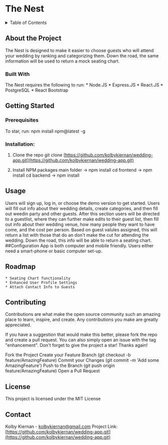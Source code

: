 # The Nest

<details>
<summary>Table of Contents</summary>
<br>
1. About The Project
    * Built With
2. Getting Started
    * Prerequisites
    * Installation
3. Usage
4. Roadmap
5. Contributing
6. License
7. Contact
</details>

## About the Project

The Nest is designed to make it easier to choose guests who will attend your wedding by ranking and categorizing them. Down the road, the same information will be used to return a mock seating chart.

### Built With
The Nest requires the following to run:
    * Node.JS
    * Express.JS
    * React.JS
    * PostgreSQL
    * React Bootstrap

## Getting Started

### Prerequisites

To star, run:
    npm install npm@latest -g

### Installation:

1. Clone the repo
    git clone [https://github.com/kolbykiernan/wedding-app.git](https://github.com/kolbykiernan/wedding-app.git)

2. Install NPM packages
    main folder -> npm install
    cd frontend -> npm install
    cd backend -> npm install

## Usage
Users will sign up, log in, or choose the demo version to get started. Users will fill out info about their wedding details, create categories, and then fill out weedin party and other guests. After this section users will be directed to a guestlist, where they can further make edits to their guest list, then fill out info about their wedding venue, how many people they want to have come, and the cost per person. Based on guest valules assigned, this will return a list with those that do an don't make the cut for attending the wedding. Down the road, this info will be able to return a seating chart.
##Configuration
App is both computer and mobile friendly. Users either need a smart-phone or basic computer set-up.

## Roadmap
    * Seating Chart functionality
    * Enhanced User Profile Settings
    * Attach Contact Info to Guests

## Contributing
Contributions are what make the open source community such an amazing place to learn, inspire, and create. Any contributions you make are greatly appreciated.

If you have a suggestion that would make this better, please fork the repo and create a pull request. You can also simply open an issue with the tag "enhancement". Don't forget to give the project a star! Thanks again!

Fork the Project
Create your Feature Branch (git checkout -b feature/AmazingFeature)
Commit your Changes (git commit -m 'Add some AmazingFeature')
Push to the Branch (git push origin feature/AmazingFeature)
Open a Pull Request


## License
This project is licensed under the MIT License

## Contact
Kolby Kiernan - kolbykiernan@gmail.com
Project Link:[https://github.com/kolbykiernan/wedding-app.git](https://github.com/kolbykiernan/wedding-app.git)
